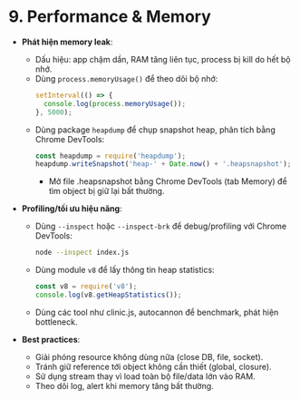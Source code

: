 # 9. Performance & Memory
- **Phát hiện memory leak**:
  - Dấu hiệu: app chậm dần, RAM tăng liên tục, process bị kill do hết bộ nhớ.
  - Dùng `process.memoryUsage()` để theo dõi bộ nhớ:
    ```js
    setInterval(() => {
      console.log(process.memoryUsage());
    }, 5000);
    ```
  - Dùng package `heapdump` để chụp snapshot heap, phân tích bằng Chrome DevTools:
    ```js
    const heapdump = require('heapdump');
    heapdump.writeSnapshot('heap-' + Date.now() + '.heapsnapshot');
    ```
    - Mở file .heapsnapshot bằng Chrome DevTools (tab Memory) để tìm object bị giữ lại bất thường.

- **Profiling/tối ưu hiệu năng**:
  - Dùng `--inspect` hoặc `--inspect-brk` để debug/profiling với Chrome DevTools:
    ```sh
    node --inspect index.js
    ```
  - Dùng module `v8` để lấy thông tin heap statistics:
    ```js
    const v8 = require('v8');
    console.log(v8.getHeapStatistics());
    ```
  - Dùng các tool như clinic.js, autocannon để benchmark, phát hiện bottleneck.

- **Best practices**:
  - Giải phóng resource không dùng nữa (close DB, file, socket).
  - Tránh giữ reference tới object không cần thiết (global, closure).
  - Sử dụng stream thay vì load toàn bộ file/data lớn vào RAM.
  - Theo dõi log, alert khi memory tăng bất thường.
